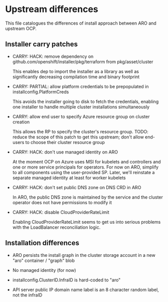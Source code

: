 # Upstream differences

This file catalogues the differences of install approach between ARO and
upstream OCP.

## Installer carry patches

* CARRY: HACK: remove dependency on github.com/openshift/installer/pkg/terraform
  from pkg/asset/cluster

  This enables dep to import the installer as a library as well as significantly
  decreasing compilation time and binary footprint

* CARRY: PARTIAL: allow platform credentials to be prepopulated in
  installconfig.PlatformCreds

  This avoids the installer going to disk to fetch the credentials, enabling one
  installer to handle multiple cluster installations simultaneously

* CARRY: allow end user to specify Azure resource group on cluster creation

  This allows the RP to specify the cluster's resource group.  TODO: reduce the
  scope of this patch to get this upstream; don't allow end-users to choose
  their cluster resource group

* CARRY: HACK: don't use managed identity on ARO

  At the moment OCP on Azure uses MSI for kubelets and controllers and one or
  more service principals for operators.  For now on ARO, simplify to all
  components using the user-provided SP.  Later, we'll reinstate a separate
  managed identity at least for worker kubelets

* CARRY: HACK: don't set public DNS zone on DNS CRD in ARO

  In ARO, the public DNS zone is maintained by the service and the cluster
  operator does not have permissions to modify it

* CARRY: HACK: disable CloudProviderRateLimit

  Enabling CloudProviderRateLimit seems to get us into serious problems with the
  LoadBalancer reconciliation logic.

## Installation differences

* ARO persists the install graph in the cluster storage account in a new "aro"
  container / "graph" blob

* No managed identity (for now)

* installconfig.ClusterID.InfraID is hard-coded to "aro"

* API server public IP domain name label is an 8 character random label, not the
  infraID
